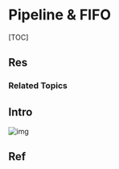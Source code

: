 # Pipeline & FIFO

[TOC]



## Res
### Related Topics



## Intro
![img](../../../../../../../../../Assets/Pics/280px-Pipeline.svg.png)



## Ref

